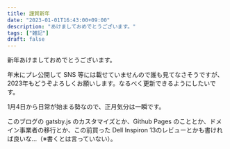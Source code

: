 ```yaml
---
title: 謹賀新年
date: "2023-01-01T16:43:00+09:00"
description: "あけましておめでとうございます。"
tags: ["雑記"]
draft: false
---
```


新年あけましておめでとうございます。

年末にプレ公開して SNS 等には載せていませんので誰も見てなさそうですが、2023年もどうぞよろしくお願いします。なるべく更新できるようにしたいです。

1月4日から日常が始まる勢なので、正月気分は一瞬です。

このブログの gatsby.js のカスタマイズとか、Github Pages のこととか、ドメイン事業者の移行とか、この前買った Dell Inspiron 13のレビューとかも書ければ良いな…（※書くとは言っていない）。
